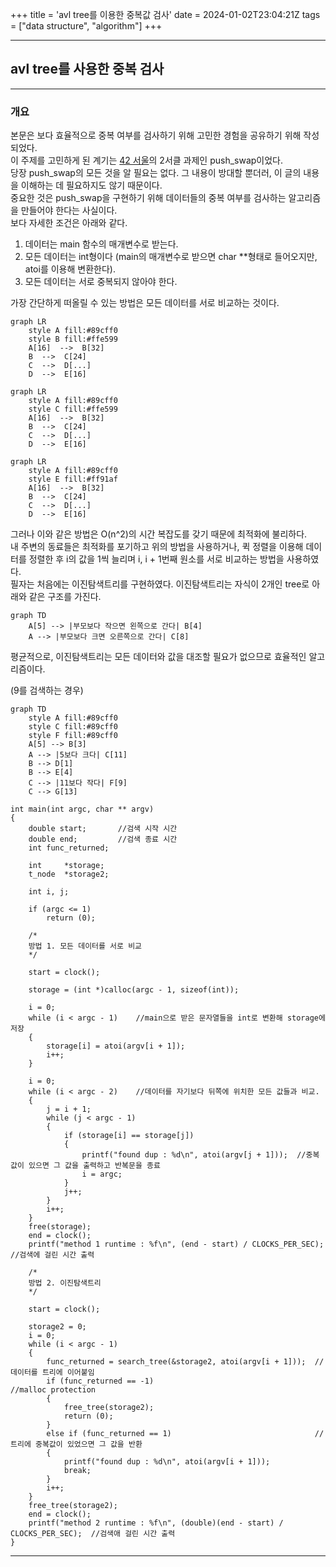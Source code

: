 +++
title = 'avl tree를 이용한 중복값 검사'
date = 2024-01-02T23:04:21Z
tags = ["data structure", "algorithm"]
+++

---
## avl tree를 사용한 중복 검사
---

### 개요
본문은 보다 효율적으로 중복 여부를 검사하기 위해 고민한 경험을 공유하기 위해 작성되었다.  
이 주제를 고민하게 된 계기는 [42 서울](https://42seoul.kr/seoul42/main/view)의 2서클 과제인 push_swap이었다.  
당장 push_swap의 모든 것을 알 필요는 없다. 그 내용이 방대할 뿐더러, 이 글의 내용을 이해하는 데 필요하지도 않기 때문이다.  
중요한 것은 push_swap을 구현하기 위해 데이터들의 중복 여부를 검사하는 알고리즘을 만들어야 한다는 사실이다.  
보다 자세한 조건은 아래와 같다.

1. 데이터는 main 함수의 매개변수로 받는다.
2. 모든 데이터는 int형이다 (main의 매개변수로 받으면 char **형태로 들어오지만, atoi를 이용해 변환한다).
3. 모든 데이터는 서로 중복되지 않아야 한다.

가장 간단하게 떠올릴 수 있는 방법은 모든 데이터를 서로 비교하는 것이다.  
  
```mermaid
graph LR
	style A fill:#89cff0
	style B fill:#ffe599
	A[16]  -->  B[32]
	B  -->  C[24]
	C  -->  D[...]
	D  -->  E[16]
```  
  
```mermaid
graph LR
	style A fill:#89cff0
	style C fill:#ffe599
	A[16]  -->  B[32]
	B  -->  C[24]
	C  -->  D[...]
	D  -->  E[16]
```  
  
```mermaid
graph LR
	style A fill:#89cff0
	style E fill:#ff91af
	A[16]  -->  B[32]
	B  -->  C[24]
	C  -->  D[...]
	D  -->  E[16]
```  
  
그러나 이와 같은 방법은 O(n^2)의 시간 복잡도를 갖기 때문에 최적화에 불리하다.  
내 주변의 동료들은 최적화를 포기하고 위의 방법을 사용하거나, 퀵 정렬을 이용해 데이터를 정렬한 후 i의 값을 1씩 늘리며 i, i + 1번째 원소를 서로 비교하는 방법을 사용하였다.  
필자는 처음에는 이진탐색트리를 구현하였다. 
이진탐색트리는 자식이 2개인 tree로 아래와 같은 구조를 가진다.   
  
```mermaid
graph TD
    A[5] --> |부모보다 작으면 왼쪽으로 간다| B[4]
    A --> |부모보다 크면 오른쪽으로 간다| C[8]
```  
  
평균적으로, 이진탐색트리는 모든 데이터와 값을 대조할 필요가 없으므로 효율적인 알고리즘이다.  
  
(9를 검색하는 경우)
```mermaid
graph TD
    style A fill:#89cff0
    style C fill:#89cff0
    style F fill:#89cff0
    A[5] --> B[3]
    A --> |5보다 크다| C[11]
    B --> D[1]
    B --> E[4]
    C --> |11보다 작다| F[9]
    C --> G[13]
```  
  
```
int main(int argc, char ** argv)
{
	double start;       //검색 시작 시간
	double end;         //검색 종료 시간
	int func_returned;

	int		*storage;
	t_node	*storage2;

	int	i, j;

	if (argc <= 1)
		return (0);

    /*
    방법 1. 모든 데이터를 서로 비교
    */
	
	start = clock();

	storage = (int *)calloc(argc - 1, sizeof(int));

	i = 0;
	while (i < argc - 1)    //main으로 받은 문자열들을 int로 변환해 storage에 저장
	{
		storage[i] = atoi(argv[i + 1]);
		i++;
	}
	
	i = 0;
	while (i < argc - 2)    //데이터를 자기보다 뒤쪽에 위치한 모든 값들과 비교.
	{
		j = i + 1;
		while (j < argc - 1)
		{
			if (storage[i] == storage[j])
			{
				printf("found dup : %d\n", atoi(argv[j + 1]));  //중복값이 있으면 그 값을 출력하고 반복문을 종료
				i = argc;
			}
			j++;
		}
		i++;
	}
	free(storage);
	end = clock();
	printf("method 1 runtime : %f\n", (end - start) / CLOCKS_PER_SEC);  //검색에 걸린 시간 출력

    /*
    방법 2. 이진탐색트리
    */

	start = clock();

	storage2 = 0;
	i = 0;
	while (i < argc - 1)
	{
		func_returned = search_tree(&storage2, atoi(argv[i + 1]));  //데이터를 트리에 이어붙임
		if (func_returned == -1)                                    //malloc protection
		{
			free_tree(storage2);
			return (0);
		}
		else if (func_returned == 1)                                //트리에 중복값이 있었으면 그 값을 반환
		{
			printf("found dup : %d\n", atoi(argv[i + 1]));
			break;
		}
		i++;
	}
	free_tree(storage2);
	end = clock();
	printf("method 2 runtime : %f\n", (double)(end - start) / CLOCKS_PER_SEC);  //검색애 걸린 시간 출력
}
```

---


